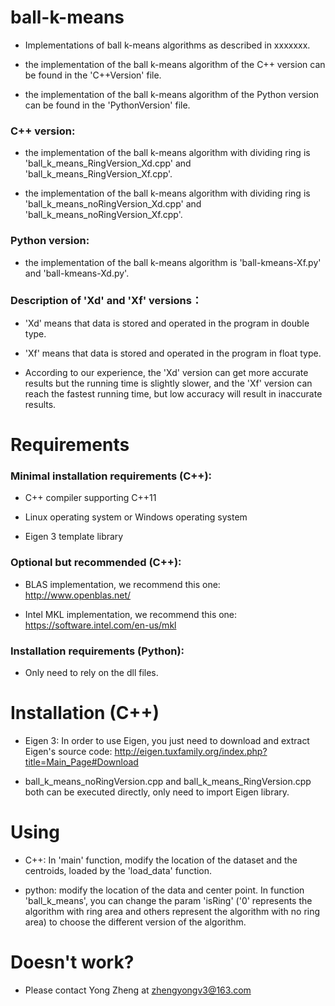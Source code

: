 # ball-k-means

* Implementations of ball k-means algorithms as described in xxxxxxx.

* the implementation of the ball k-means algorithm of the C++ version can be found in the 'C++Version' file.

* the implementation of the ball k-means algorithm of the Python version can be found in the 'PythonVersion' file.

### C++ version:

* the implementation of the ball k-means algorithm with dividing ring is 'ball_k_means_RingVersion_Xd.cpp' and 'ball_k_means_RingVersion_Xf.cpp'.

* the implementation of the ball k-means algorithm with dividing ring is 'ball_k_means_noRingVersion_Xd.cpp' and 'ball_k_means_noRingVersion_Xf.cpp'.

### Python version:

* the implementation of the ball k-means algorithm is 'ball-kmeans-Xf.py' and 'ball-kmeans-Xd.py'.


### Description of 'Xd' and 'Xf' versions：

* 'Xd' means that data is stored and operated in the program in double type.

* 'Xf' means that data is stored and operated in the program in float type.

* According to our experience, the 'Xd' version can get more accurate results but the running time is slightly slower, and the 'Xf' version can reach the fastest running time, but low accuracy will result in inaccurate results.

# Requirements

### Minimal installation requirements (C++):

* C++ compiler supporting C++11
  
* Linux operating system or Windows operating system

* Eigen 3 template library

### Optional but recommended (C++):

* BLAS implementation, we recommend this one: http://www.openblas.net/
  
* Intel MKL implementation, we recommend this one: https://software.intel.com/en-us/mkl


### Installation requirements (Python):

* Only need to rely on the dll files.

# Installation (C++)

* Eigen 3: In order to use Eigen, you just need to download and extract Eigen's source code: http://eigen.tuxfamily.org/index.php?title=Main_Page#Download

* ball_k_means_noRingVersion.cpp and ball_k_means_RingVersion.cpp both can be executed directly, only need to import Eigen library.

# Using

* C++: In 'main' function, modify the location of the dataset and the centroids, loaded by the 'load_data' function.

* python: modify the location of the data and center point. In function 'ball_k_means', you can change the param 'isRing' ('0' represents the algorithm with ring area and others represent the algorithm with no ring area) to choose the different version of the algorithm.

# Doesn't work?

* Please contact Yong Zheng at zhengyongv3@163.com
